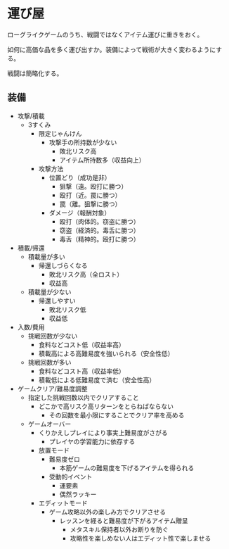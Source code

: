 # 運び屋

ローグライクゲームのうち、戦闘ではなくアイテム運びに重きをおく。

如何に高価な品を多く運び出すか。装備によって戦術が大きく変わるようにする。

戦闘は簡略化する。

## 装備

* 攻撃/積載
    * 3すくみ
        * 限定じゃんけん
            * 攻撃手の所持数が少ない
                * 敗北リスク高
                * アイテム所持数多（収益向上）
        * 攻撃方法
            * 位置どり（成功是非）
                * 狙撃（遠。殴打に勝つ）
                * 殴打（近。罠に勝つ）
                * 罠（離。狙撃に勝つ）
            * ダメージ（報酬対象）
                * 殴打（肉体的。窃盗に勝つ）
                * 窃盗（経済的。毒舌に勝つ）
                * 毒舌（精神的。殴打に勝つ）
* 積載/帰還
    * 積載量が多い
        * 帰還しづらくなる
            * 敗北リスク高（全ロスト）
            * 収益高
    * 積載量が少ない
        * 帰還しやすい
            * 敗北リスク低
            * 収益低
* 入数/費用
    * 挑戦回数が少ない
        * 食料などコスト低（収益率高）
        * 積載高による高難易度を強いられる（安全性低）
    * 挑戦回数が多い
        * 食料などコスト高（収益率低）
        * 積載低による低難易度で済む（安全性高）
* ゲームクリア/難易度調整
    * 指定した挑戦回数以内でクリアすること
        * どこかで高リスク高リターンをとらねばならない
            * その回数を最小限にすることでクリア率を高める
    * ゲームオーバー
        * くりかえしプレイにより事実上難易度がさがる
            * プレイヤの学習能力に依存する
        * 放置モード
            * 難易度ゼロ
                * 本筋ゲームの難易度を下げるアイテムを得られる
            * 受動的イベント
                * 運要素
                * 偶然ラッキー
        * エディットモード
            * ゲーム攻略以外の楽しみ方でクリアさせる
                * レッスンを経ると難易度が下がるアイテム贈呈
                    * メタスキル保持者以外お断りを防ぐ
                    * 攻略性を楽しめない人はエディット性で楽しませる

